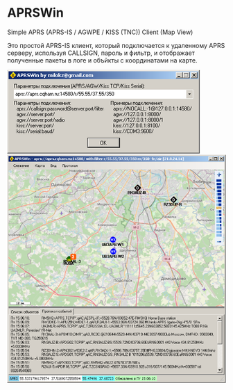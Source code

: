 # APRSWin

Simple APRS (APRS-IS / AGWPE / KISS (TNC)) Client (Map View)

Это простой APRS-IS клиент, который подключается к удаленному
APRS серверу, используя CALLSIGN, пароль и фильтр, и отображает
полученные пакеты в логе и объйкты с координатами на карте. 

<img src="window1.png"/>
<img src="window.png"/>
